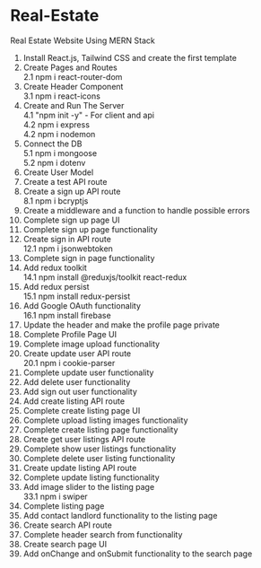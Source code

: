 # Real-Estate

Real Estate Website Using MERN Stack

1. Install React.js, Tailwind CSS and create the first template
2. Create Pages and Routes </br>
   2.1 npm i react-router-dom
3. Create Header Component </br>
   3.1 npm i react-icons
4. Create and Run The Server </br>
   4.1 "npm init -y" - For client and api </br>
   4.2 npm i express </br>
   4.2 npm i nodemon </br>
5. Connect the DB </br>
   5.1 npm i mongoose </br>
   5.2 npm i dotenv </br>
6. Create User Model </br>
7. Create a test API route </br>
8. Create a sign up API route </br>
   8.1 npm i bcryptjs </br>
9. Create a middleware and a function to handle possible errors </br>
10. Complete sign up page UI </br>
11. Complete sign up page functionality </br>
12. Create sign in API route </br>
    12.1 npm i jsonwebtoken </br>
13. Complete sign in page functionality </br>
14. Add redux toolkit </br>
    14.1 npm install @reduxjs/toolkit react-redux </br>
15. Add redux persist </br>
    15.1 npm install redux-persist </br>
16. Add Google OAuth functionality </br>
    16.1 npm install firebase </br>
17. Update the header and make the profile page private </br>
18. Complete Profile Page UI </br>
19. Complete image upload functionality </br>
20. Create update user API route </br>
    20.1 npm i cookie-parser </br>
21. Complete update user functionality </br>
22. Add delete user functionality </br>
23. Add sign out user functionality </br>
24. Add create listing API route </br>
25. Complete create listing page UI </br>
26. Complete upload listing images functionality </br>
27. Complete create listing page functionality </br>
28. Create get user listings API route </br>
29. Complete show user listings functionality </br>
30. Complete delete user listing functionality </br>
31. Create update listing API route </br>
32. Complete update listing functionality </br>
33. Add image slider to the listing page </br>
    33.1 npm i swiper </br>
34. Complete listing page </br>
35. Add contact landlord functionality to the listing page </br>
36. Create search API route </br>
37. Complete header search from functionality </br>
38. Create search page UI </br>
39. Add onChange and onSubmit functionality to the search page </br>
